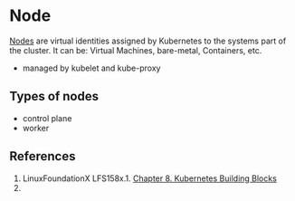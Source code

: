 # Node
[Nodes](https://kubernetes.io/docs/concepts/architecture/nodes/) are virtual identities assigned by Kubernetes to the systems part of the cluster. It can be: Virtual Machines, bare-metal, Containers, etc.

- managed by kubelet and kube-proxy

## Types of nodes
- control plane
- worker
## References
1. LinuxFoundationX LFS158x.1. [Chapter 8. Kubernetes Building Blocks](https://learning.edx.org/course/course-v1:LinuxFoundationX+LFS158x+1T2022/block-v1:LinuxFoundationX+LFS158x+1T2022+type@sequential+block@69b5c7ca5b02497f81e38308df44fee1)
2. 